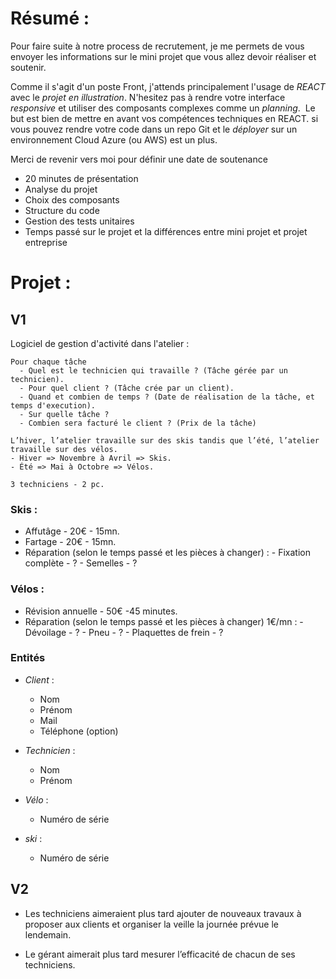 # **Résumé :**

Pour faire suite à notre process de recrutement, je me permets de vous envoyer les informations sur le mini projet que vous allez devoir réaliser et soutenir.

Comme il s'agit d'un poste Front, j'attends principalement l'usage de *REACT* avec le *projet en illustration*. N'hesitez pas à rendre votre interface *responsive* et utiliser des composants complexes comme un *planning*. 
Le but est bien de mettre en avant vos compétences techniques en REACT. si vous pouvez rendre votre code dans un repo Git et le *déployer* sur un environnement Cloud Azure (ou AWS) est un plus.

Merci de revenir vers moi pour définir une date de soutenance 
  - 20 minutes de présentation 
  - Analyse du projet
  - Choix des composants
  - Structure du code
  - Gestion des tests unitaires
  - Temps passé sur le projet et la différences entre mini projet et projet entreprise

  # **Projet :**
  ## V1

  Logiciel de gestion d'activité dans l'atelier :

    Pour chaque tâche
      - Quel est le technicien qui travaille ? (Tâche gérée par un technicien).
      - Pour quel client ? (Tâche crée par un client).
      - Quand et combien de temps ? (Date de réalisation de la tâche, et temps d'execution).
      - Sur quelle tâche ? 
      - Combien sera facturé le client ? (Prix de la tâche)

    L’hiver, l’atelier travaille sur des skis tandis que l’été, l’atelier travaille sur des vélos.
    - Hiver => Novembre à Avril => Skis.
    - Été => Mai à Octobre => Vélos.

    3 techniciens - 2 pc.

### Skis :
  - Affutâge - 20€ - 15mn.
  - Fartage - 20€ - 15mn.
  - Réparation (selon le temps passé et les pièces à changer) : 
        - Fixation complète - ?
        - Semelles - ?

### Vélos :
- Révision annuelle - 50€ -45 minutes.
- Réparation (selon le temps passé et les pièces à changer) 1€/mn : 
        - Dévoilage - ?
        - Pneu - ?
        - Plaquettes de frein - ?

### Entités
 - *Client* :
    - Nom
    - Prénom
    - Mail
    - Téléphone (option)

 - *Technicien* :
    - Nom
    - Prénom

 - *Vélo* :
    - Numéro de série

 - *ski* :
    - Numéro de série

  ## V2

 - Les techniciens aimeraient plus tard ajouter de nouveaux travaux à proposer aux clients et
organiser la veille la journée prévue le lendemain.

 - Le gérant aimerait plus tard mesurer l’efficacité de chacun de ses techniciens.